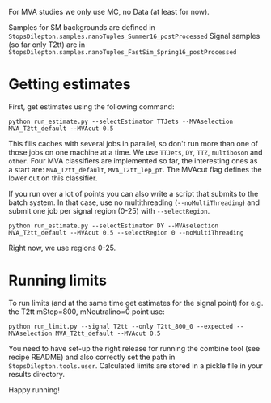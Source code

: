 For MVA studies we only use MC, no Data (at least for now).

Samples for SM backgrounds are defined in
`StopsDilepton.samples.nanoTuples_Summer16_postProcessed`
Signal samples (so far only T2tt) are in
`StopsDilepton.samples.nanoTuples_FastSim_Spring16_postProcessed`

# Getting estimates
First, get estimates using the following command:
```
python run_estimate.py --selectEstimator TTJets --MVAselection MVA_T2tt_default --MVAcut 0.5
```
This fills caches with several jobs in parallel, so don't run more than one of those jobs on one machine at a time. We use `TTJets`, `DY`, `TTZ`, `multiboson` and `other`. Four MVA classifiers are implemented so far, the interesting ones as a start are: `MVA_T2tt_default`, `MVA_T2tt_lep_pt`.
The MVAcut flag defines the lower cut on this classifier.

If you run over a lot of points you can also write a script that submits to the batch system.
In that case, use no multithreading (`--noMultiThreading`) and submit one job per signal region (0-25) with `--selectRegion`.
```
python run_estimate.py --selectEstimator DY --MVAselection MVA_T2tt_default --MVAcut 0.5 --selectRegion 0 --noMultiThreading
```
Right now, we use regions 0-25.

# Running limits
To run limits (and at the same time get estimates for the signal point) for e.g. the T2tt mStop=800, mNeutralino=0 point use:
```
python run_limit.py --signal T2tt --only T2tt_800_0 --expected --MVAselection MVA_T2tt_default --MVAcut 0.5
```
You need to have set-up the right release for running the combine tool (see recipe README) and also correctly set the path in
`StopsDilepton.tools.user`.
Calculated limits are stored in a pickle file in your results directory.

Happy running!

